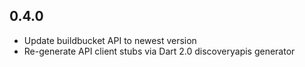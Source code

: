 
## 0.4.0

* Update buildbucket API to newest version
* Re-generate API client stubs via Dart 2.0 discoveryapis generator

